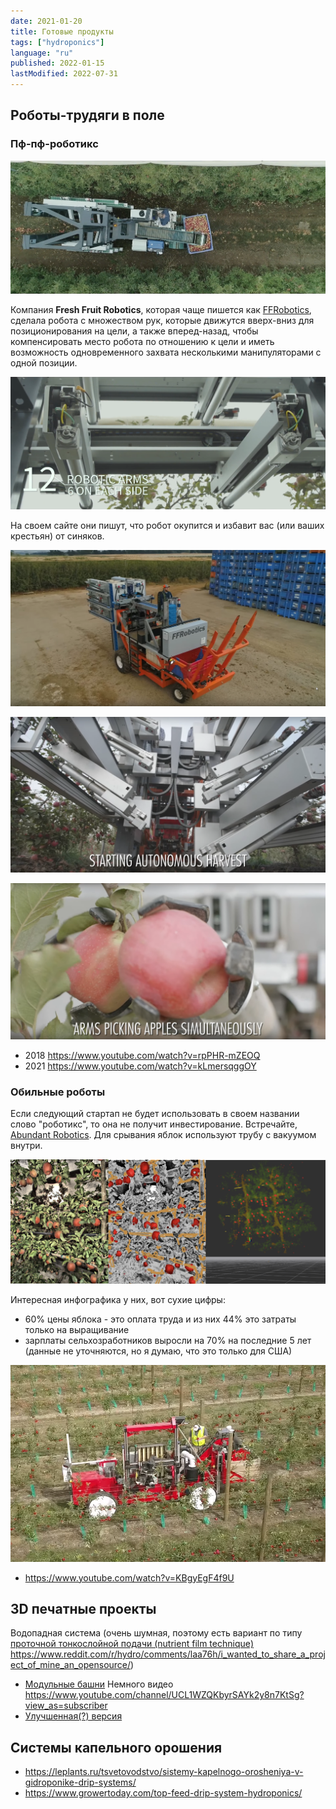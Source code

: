 ```yaml
---
date: 2021-01-20
title: Готовые продукты
tags: ["hydroponics"]
language: "ru"
published: 2022-01-15
lastModified: 2022-07-31
---
```



## Роботы-трудяги в поле

### Пф-пф-роботикс

![яблочный робот 1](./ffrobotics-1.png)

Компания **Fresh Fruit Robotics**, которая чаще пишется как [FFRobotics](https://www.ffrobotics.com/), сделала робота с множеством рук, которые движутся вверх-вниз для позиционирования на цели, а также вперед-назад, чтобы компенсировать место робота по отношению к цели и иметь возможность одновременного захвата несколькими манипуляторами с одной позиции.

![яблочный робот 1](./ffrobotics-2.png)

На своем сайте они пишут, что робот окупится и избавит вас (или ваших крестьян) от синяков.

![яблочный робот 1](./ffrobotics-3.png)

![яблочный робот 1](./ffrobotics-4.png)

![яблочный робот 1](./ffrobotics-5.png)


- 2018 https://www.youtube.com/watch?v=rpPHR-mZEOQ
- 2021 https://www.youtube.com/watch?v=kLmersqggOY


### Обильные роботы

Если следующий стартап не будет использовать в своем названии слово "роботикс", то она не получит инвестирование. Встречайте, [Abundant Robotics](https://abundantrobotics.com/). Для срывания яблок используют трубу с вакуумом внутри.

![яблочный робот 1](./abundantrobotics-1.png)

Интересная инфографика у них, вот сухие цифры:

- 60% цены яблока - это оплата труда и из них 44% это затраты только на выращивание
- зарплаты сельхозработников выросли на 70% на последние 5 лет (данные не уточняются, но я думаю, что это только для США)

![яблочный робот 1](./abundantrobotics-2.png)

- https://www.youtube.com/watch?v=KBgyEgF4f9U


## 3D печатные проекты

Водопадная система (очень шумная, поэтому есть вариант по типу [проточной тонкослойной подачи (nutrient film technique)](/ru/make/hydroponics/nutrient-film-technique) https://www.reddit.com/r/hydro/comments/laa76h/i_wanted_to_share_a_project_of_mine_an_opensource/)

- [Модульные башни](https://www.thingiverse.com/thing:3405964) Немного видео https://www.youtube.com/channel/UCL1WZQKbyrSAYk2y8n7KtSg?view_as=subscriber
- [Улучшенная(?) версия](https://www.thingiverse.com/thing:3405964)


## Системы капельного орошения

- https://leplants.ru/tsvetovodstvo/sistemy-kapelnogo-orosheniya-v-gidroponike-drip-systems/
- https://www.growertoday.com/top-feed-drip-system-hydroponics/
